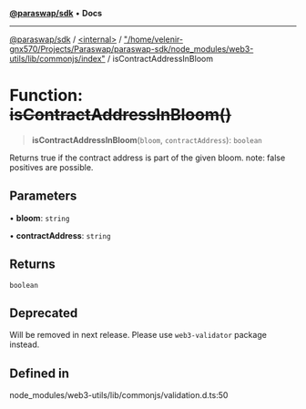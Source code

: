 [**@paraswap/sdk**](../../../../README.md) • **Docs**

***

[@paraswap/sdk](../../../../globals.md) / [\<internal\>](../../../README.md) / ["/home/velenir-gnx570/Projects/Paraswap/paraswap-sdk/node\_modules/web3-utils/lib/commonjs/index"](../README.md) / isContractAddressInBloom

# Function: ~~isContractAddressInBloom()~~

> **isContractAddressInBloom**(`bloom`, `contractAddress`): `boolean`

Returns true if the contract address is part of the given bloom.
note: false positives are possible.

## Parameters

• **bloom**: `string`

• **contractAddress**: `string`

## Returns

`boolean`

## Deprecated

Will be removed in next release. Please use `web3-validator` package instead.

## Defined in

node\_modules/web3-utils/lib/commonjs/validation.d.ts:50
